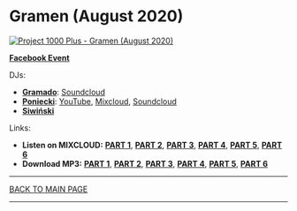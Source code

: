 # Gramen (August 2020)

[![Project 1000 Plus - Gramen (August 2020)](https://thumbnailer.mixcloud.com/unsafe/300x300/extaudio/1/0/1/5/0245-3187-4bbd-94a3-4dab88f0515a)](https://www.mixcloud.com/project1000plus/gramen-part-1-august-2020/)

[**Facebook Event**](https://www.facebook.com/events/298470098035348/)

DJs: 
* [**Gramado**](https://www.facebook.com/Gramado-183014051719357): 
[Soundcloud](https://soundcloud.com/gramado)
* [**Poniecki**](https://www.facebook.com/Poniecki): 
[YouTube](https://www.youtube.com/channel/UCo5ZkQ4xLpDnOgFLay78E5Q), 
[Mixcloud](https://www.mixcloud.com/Poniecki/), 
[Soundcloud](https://soundcloud.com/poniecki/popular-tracks) 
* [**Siwiński**](https://hopbit.github.io/sets/)

Links:
* **Listen on MIXCLOUD:** 
[**PART 1**](https://www.mixcloud.com/project1000plus/gramen-part-1-august-2020/), 
[**PART 2**](https://www.mixcloud.com/project1000plus/gramen-part-2-august-2020/), 
[**PART 3**](https://www.mixcloud.com/project1000plus/gramen-part-3-august-2020/), 
[**PART 4**](https://www.mixcloud.com/project1000plus/gramen-part-4-august-2020/), 
[**PART 5**](https://www.mixcloud.com/project1000plus/gramen-part-5-august-2020/), 
[**PART 6**](https://www.mixcloud.com/project1000plus/gramen-part-6-august-2020/)
* **Download MP3:** 
[**PART 1**](https://1drv.ms/u/s!AmzuuXrjf51v34MwjSOl5hb7eCk8bA?e=wbt1Nh), 
[**PART 2**](https://1drv.ms/u/s!AmzuuXrjf51v34MtSYQSFqjFE8LH2Q?e=6VVlGJ), 
[**PART 3**](https://1drv.ms/u/s!AmzuuXrjf51v34Mx6MXGfVyfEGy7gg?e=IWdxUn), 
[**PART 4**](https://1drv.ms/u/s!AmzuuXrjf51v34MvEZ7_1vbPbHVIQA?e=hiP6pk), 
[**PART 5**](https://1drv.ms/u/s!AmzuuXrjf51v34Myrtisjvot5qzsGQ?e=9hgS1C), 
[**PART 6**](https://1drv.ms/u/s!AmzuuXrjf51v34MrENMWqcljqQcQNQ?e=ftDpFG)

----

[BACK TO MAIN PAGE](./README.md)

----
